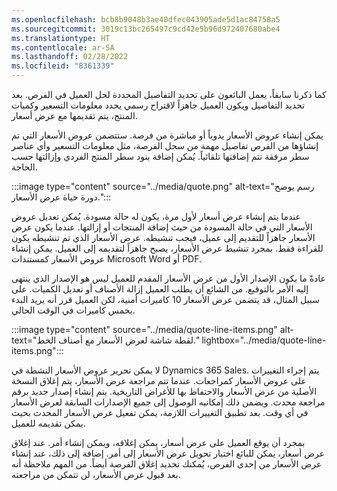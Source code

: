 ```yaml
---
ms.openlocfilehash: bcb8b9048b3ae40dfec043905ade5d1ac84758a5
ms.sourcegitcommit: 3019c13bc265497c9cd42e5b96d972407680abe4
ms.translationtype: HT
ms.contentlocale: ar-SA
ms.lasthandoff: 02/28/2022
ms.locfileid: "8361339"
---
```

كما ذكرنا سابقاً، يعمل البائعون على تحديد التفاصيل المحددة لحل العميل في الفرص. بعد تحديد التفاصيل ويكون العميل جاهزاً لاقتراح رسمي يحدد معلومات التسعير وكميات المنتج، يتم تقديمها مع عرض أسعار. 

يمكن إنشاء عروض الأسعار يدوياً أو مباشرة من فرصة. ستتضمن عروض الأسعار التي تم إنشاؤها من الفرص تفاصيل مهمة من سجل الفرصة، مثل معلومات التسعير وأي عناصر سطر مرفقة تتم إضافتها تلقائياً. يُمكن إضافة بنود سطر المنتج الفردي وإزالتها حسب الحاجة. 

 
:::image type="content" source="../media/quote.png" alt-text="رسم يوضح دورة حياة عرض الأسعار.":::

 

عندما يتم إنشاء عرض أسعار لأول مرة، يكون له حالة مسودة. يُمكن تعديل عروض الأسعار التي في حالة المسودة من حيث إضافة المنتجات أو إزالتها. عندما يكون عرض الأسعار جاهزاً للتقديم إلى عميل، فيجب تنشيطه. عرض الأسعار الذي تم تنشيطه يكون للقراءة فقط. بمجرد تنشيط عرض الأسعار، يصبح جاهزاً لتقديمه إلى العميل. يمكن إنشاء عروض الأسعار كمستندات Microsoft Word أو PDF. 

عادةً ما يكون الإصدار الأول من عرض الأسعار المقدم للعميل ليس هو الإصدار الذي ينتهى إليه الأمر بالتوقيع. من الشائع أن يطلب العميل إزالة الأصناف أو تعديل الكميات. على سبيل المثال، قد يتضمن عرض الأسعار 10 كاميرات أمنية، لكن العميل قرر أنه يريد البدء بخمس كاميرات في الوقت الحالي. 


:::image type="content" source="../media/quote-line-items.png" alt-text="لقطة شاشة لعرض الأسعار مع أصناف الخط." lightbox="../media/quote-line-items.png":::

لا يمكن تحرير عروض الأسعار النشطة في Dynamics 365 Sales. يتم إجراء التغييرات على عروض الأسعار كمراجعات. عندما تتم مراجعة عرض الأسعار، يتم إغلاق النسخة الأصلية من عرض الأسعار والاحتفاظ بها للأغراض التاريخية. يتم إنشاء إصدار جديد برقم مراجعة محدث. ويضمن ذلك إمكانيه الوصول إلى جميع الإصدارات السابقة لعرض الأسعار في أي وقت. بعد تطبيق التغييرات اللازمة، يمكن تفعيل عرض الأسعار المحدث بحيث يمكن تقديمه للعميل. 

بمجرد أن يوقع العميل على عرض أسعار، يمكن إغلاقه، ويمكن إنشاء أمر. عند إغلاق عرض أسعار، يمكن للبائع اختيار تحويل عرض الأسعار إلى أمر. إضافة إلى ذلك، عند إنشاء عرض الأسعار من إحدى الفرص، يُمكنك تحديد إغلاق الفرصة أيضاً. من المهم ملاحظة أنه بعد قبول عرض الأسعار، لن تتمكن من مراجعته.

 